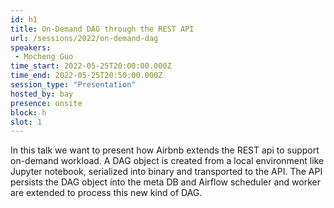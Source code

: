 ```yaml
---
id: h1
title: On-Demand DAG through the REST API
url: /sessions/2022/on-demand-dag
speakers:
 - Mocheng Guo
time_start: 2022-05-25T20:00:00.000Z
time_end: 2022-05-25T20:50:00.000Z
session_type: "Presentation"
hosted_by: bay
presence: onsite
block: h
slot: 1
---
```


In this talk we want to present how Airbnb extends the REST api to support on-demand workload. A DAG object is created from a local environment like Jupyter notebook, serialized into binary and transported to the API. The API persists the DAG object into the meta DB and Airflow scheduler and worker are extended to process this new kind of DAG.